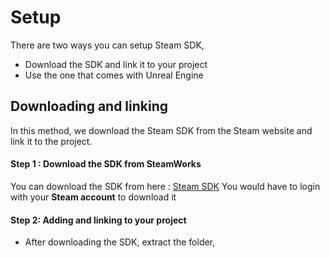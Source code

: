 # Setup

There are two ways you can setup Steam SDK, 
- Download the SDK and link it to your project
- Use the one that comes with Unreal Engine

## Downloading and linking

In this method, we download the Steam SDK from the Steam website and link it to the project. 

#### Step 1 : Download the SDK from SteamWorks

You can download the SDK from here : [Steam SDK](https://partner.steamgames.com/doc/sdk)
You would have to login with your **Steam account** to download it

#### Step 2: Adding and linking to your project

- After downloading the SDK, extract the folder, 
